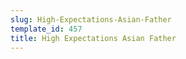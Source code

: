 ```yaml
---
slug: High-Expectations-Asian-Father
template_id: 457
title: High Expectations Asian Father
---
```

